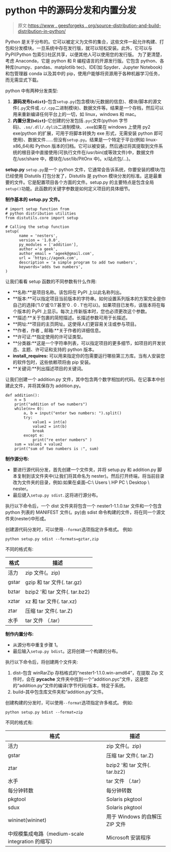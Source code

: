 # python 中的源码分发和内置分发

> 原文:[https://www . geesforgeks . org/source-distribution-and-build-distribution-in-python/](https://www.geeksforgeeks.org/source-distribution-and-built-distribution-in-python/)

Python 是关于分布的。它可以被定义为文件的集合，这些文件一起允许构建、打包和分发模块。一旦系统中存在发行版，就可以轻松安装。此外，它可以与 PyPI(Python 包索引)社区共享，以便其他人可以使用您的发行版。
为了更清楚，考虑 Anaconda，它是 python 和 R 编程语言的开源发行版。它包含 python、各种库(numpy、pandas、matplotlib tec)、IDE(如 Spyder、Jupyter Notebook)和包管理器 conda 以及其中的 pip，使用户能够将资源用于各种机器学习任务，而无需显式下载。

python 中有两种分发类型:

1.  **源码发布(`sdist`)**–包含`setup.py`(包含模块/元数据的信息)、模块/脚本的源文件(`.py`文件或`.c/.cpp`二进制模块)、数据文件等。结果是一个存档，然后可以用来重新编译任何平台上的一切，如 linux，windows 和 mac。
2.  **内置分发(`bdist`)**–它创建的分发包括`.pyc`文件(python 字节码)、`.so/.dll/.dylib`二进制模块、`.exe`如果在 windows 上使用 py2 exe(python 的扩展，可用于将脚本转换为 exe 形式，无需安装 python 即可使用)、数据文件……但没有`setup.py`。结果是一个特定于平台(例如 linux-x86_64)和 Python 版本的归档。它可以被安装，然后通过将其提取到文件系统的根目录中直接使用(可执行文件在/usr/bin(或等效文件)中，数据文件在/usr/share 中，模块在/usr/lib/PitOnx 中)。x/站点包/…)。

**setup.py**
`setup.py`是一个 python 文件，它通常会告诉系统，你要安装的模块/包已经使用 Distutils 打包分发了，Distutils 是 python 模块分发的标准。这是最重要的文件。它是配置项目各个方面的文件。setup.py 的主要特点是包含全局`setup()`功能。此函数的关键字参数是如何定义项目的具体细节。

**制作基本的 setup.py 文件。**

```
# import setup function from 
# python distribution utilities
from distutils.core import setup 

# Calling the setup function
setup(
      name = 'nesters',
      version = '1.0.0',
      py_modules = ['addition'],
      author ='a geek',
      author_email = 'ageek@gmail.com',
      url = 'https;//ageek.com',
      description = 'a simple program to add two numbers',
      keywords='adds two numbers',
)
```

让我们看看 setup 函数的不同参数有什么作用:

*   **名称:**是项目名称。该包将在 PyPI 上以此名称列出。
*   **版本:**可以指定项目当前版本的字符串。如何设置系列版本的方案完全是你自己的选择(‘1.0’或‘0.1’甚至‘0 . 0 . 1’也可以)。如果项目已发布，该版本将在每个版本的 PyPI 上显示。每次上传新版本时，您也必须更改这个参数。
*   **描述:**关于包裹的简短描述。长描述参数可用于长描述。
*   **网址:**项目的主页网址。这使得人们更容易关注或参与项目。
*   **作者，作者 _ 邮箱:**关于作者的详细信息。
*   **许可证:**指定使用的许可证类型。
*   **分类器:**这是一个字符串列表，可以指定项目的更多细节，如项目的开发状态、主题、许可证和支持的 python 版本。
*   **install_requires:** 可以用来指定你的包需要运行哪些第三方库。当有人安装您的软件包时，这些依赖项将由 pip 安装。
*   **关键词:**列出描述项目的关键词。

让我们创建一个 addition.py 文件，其中包含两个数字相加的代码。在记事本中创建此文件，并将其保存为 addition.py。

```
def addition():
    n = 5
    print("addition of two numbers")
    while(n>= 0):
        a, b = input("enter two numbers: ").split()
        try:
            value1 = int(a)
            value2 = int(b)
            break
        except e:
            print("re enter numbers" )
    sum = value1 + value2
    print("sum of two numbers is :", sum)
```

**制作源分布:**

*   要进行源代码分发，首先创建一个文件夹，并将 setup.py 和 addition.py 脚本复制到该文件夹中(让我们将其命名为 nester)。然后打开终端，将当前目录改为文件夹的目录，例如:如果在桌面–C:\ Users \ HP PC \ Desktop \ nester。
*   最后键入`setup.py sdist.`这将进行源分布。

执行以下命令后，一个 dist 文件夹将包含一个 nester1-1.1.0.tar 文件和一个包含 python 列表的 MANIFEST 文件(。py)由 sdist 命令构建的文件，将在同一个源文件夹(nester)中形成。

创建源代码分发时，可以使用`--format`选项指定许多格式。
例如:

```
python setup.py sdist --formats=gztar,zip

```

不同的格式有:

| 格式 | 描述 |
| --- | --- |
| 活力 | zip 文件(。zip) |
| gstar | gzip 和 tar 文件(. tar.gz) |
| bztar | bzip2 '和 tar 文件(. tar.bz2) |
| xztar | xz 和 tar 文件(. tar.xz) |
| ztar | 压缩 tar 文件(. tar.Z) |
| 水手 | tar 文件 （.tar） |

**制作内置分布:**

*   从源分布中重复步骤 1。
*   最后输入`setup.py bdist`。这将创建一个构建的分布。

执行以下命令后，将创建两个文件夹:

1.  dist–包含 winRarZip 存档格式的“nester1-1.1.0.win-amd64”，在提取 Zip 文件时，会在 __pycache__ 文件夹中找到一个“addition.pyc”文件，这是您的“addition.py”文件的编译(字节代码)版本，特定于系统。
2.  build–其中包含库文件夹和“addition.py”文件。

创建构建的分发时，可以使用`--format`选项指定许多格式。
例如:

```
python setup.py bdist --format=zip

```

不同的格式有:

| 格式 | 描述 |
| --- | --- |
| 活力 | zip 文件(。zip) |
| gstar | 压缩 tar 文件(. tar.Z) |
| ztar | bzip2 '和 tar 文件(. tar.bz2) |
| 水手 | tar 文件 （.tar） |
| 每分钟转数 | 每分钟转数 |
| pkgtool | Solaris pkgtool |
| sdux | Solaris pkgtool |
| wininet(wininet) | 用于 Windows 的自解压 ZIP 文件 |
| 中规模集成电路（medium-scale integration 的缩写） | Microsoft 安装程序 |